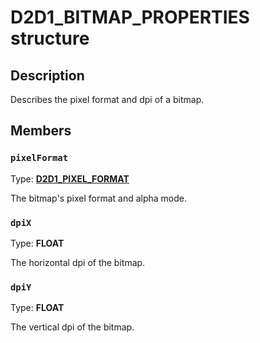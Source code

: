 # D2D1_BITMAP_PROPERTIES structure

## Description

Describes the pixel format and dpi
of a bitmap.

## Members

### `pixelFormat`

Type: **[D2D1_PIXEL_FORMAT](https://learn.microsoft.com/windows/win32/api/dcommon/ns-dcommon-d2d1_pixel_format)**

The bitmap's pixel format and alpha mode.

### `dpiX`

Type: **FLOAT**

The horizontal dpi of the bitmap.

### `dpiY`

Type: **FLOAT**

The vertical dpi of the bitmap.